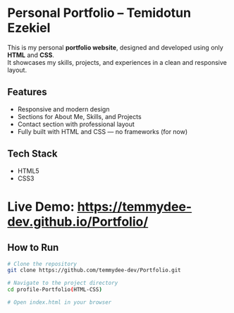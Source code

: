 # Personal Portfolio – Temidotun Ezekiel

This is my personal **portfolio website**, designed and developed using only **HTML** and **CSS**.  
It showcases my skills, projects, and experiences in a clean and responsive layout.

## Features
- Responsive and modern design  
- Sections for About Me, Skills, and Projects  
- Contact section with professional layout  
- Fully built with HTML and CSS — no frameworks (for now)

## Tech Stack
- HTML5  
- CSS3  

# Live Demo: https://temmydee-dev.github.io/Portfolio/

## How to Run
```bash
# Clone the repository
git clone https://github.com/temmydee-dev/Portfolio.git

# Navigate to the project directory
cd profile-Portfolio(HTML-CSS)

# Open index.html in your browser
